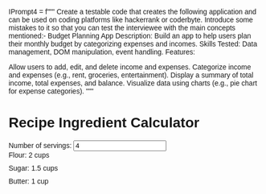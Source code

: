 IPrompt4 = f""" Create a testable code that creates the following application and can be used on coding platforms like hackerrank or coderbyte. Introduce some mistakes to it so that you can test the interviewee with the main concepts mentioned:- Budget Planning App Description: Build an app to help users plan their monthly budget by categorizing expenses and incomes. Skills Tested: Data management, DOM manipulation, event handling. Features:

Allow users to add, edit, and delete income and expenses.
Categorize income and expenses (e.g., rent, groceries, entertainment).
Display a summary of total income, total expenses, and balance.
Visualize data using charts (e.g., pie chart for expense categories). """
<!DOCTYPE html>
<html lang="en">
<head>
    <meta charset="UTF-8">
    <meta name="viewport" content="width=device-width, initial-scale=1.0">
    <title>Recipe Ingredient Calculator</title>
    <style>
        body {
            font-family: Arial, sans-serif;
            margin: 20px;
        }
        .ingredient {
            margin-bottom: 10px;
        }
    </style>
</head>
<body>
    <h1>Recipe Ingredient Calculator</h1>
    <div>
        <label for="servings">Number of servings:</label>
        <input type="number" id="servings" value="4">
    </div>
    <div id="ingredients">
        <div class="ingredient">
            <span class="name">Flour:</span>
            <span class="quantity">2</span> cups
        </div>
        <div class="ingredient">
            <span class="name">Sugar:</span>
            <span class="quantity">1.5</span> cups
        </div>
        <div class="ingredient">
            <span class="name">Butter:</span>
            <span class="quantity">1</span> cup
        </div>
    </div>
    <script>
        document.getElementById('servings').addEventListener('input', function() {
            var newServings = parseInt(this.value);
            if (isNaN(newServings) || newServings <= 0) {
                return;
            }


            var defaultServings = 4;
            var ingredients = document.querySelectorAll('.ingredient');
            ingredients.forEach(function(ingredient) {
                var quantityElement = ingredient.querySelector('.quantity');
                var quantity = parseFloat(quantityElement.textContent);
                var updatedQuantity = (quantity / defaultServings) * newServings;
                quantityElement.textContent = updatedQuantity.toFixed(1);
            });
        });
    </script>
</body>
</html>
Intentional Mistakes:
The defaultServings variable is hardcoded inside the event listener. It should be outside to avoid recalculating it every time the input changes.
The parseInt(this.value) should be parseFloat(this.value) to handle fractional servings correctly.
The event listener should handle the case where the input is emptied or invalid, by resetting the ingredient quantities to their original values.
Corrected Code:
<!DOCTYPE html>
<html lang="en">
<head>
    <meta charset="UTF-8">
    <meta name="viewport" content="width=device-width, initial-scale=1.0">
    <title>Recipe Ingredient Calculator</title>
    <style>
        body {
            font-family: Arial, sans-serif;
            margin: 20px;
        }
        .ingredient {
            margin-bottom: 10px;
        }
    </style>
</head>
<body>
    <h1>Recipe Ingredient Calculator</h1>
    <div>
        <label for="servings">Number of servings:</label>
        <input type="number" id="servings" value="4">
    </div>
    <div id="ingredients">
        <div class="ingredient">
            <span class="name">Flour:</span>
            <span class="quantity">2</span> cups
        </div>
        <div class="ingredient">
            <span class="name">Sugar:</span>
            <span class="quantity">1.5</span> cups
        </div>
        <div class="ingredient">
            <span class="name">Butter:</span>
            <span class="quantity">1</span> cup
        </div>
    </div>
    <script>
        var defaultServings = 4;
        var originalQuantities = [];


        document.querySelectorAll('.quantity').forEach(function(element) {
            originalQuantities.push(parseFloat(element.textContent));
        });


        document.getElementById('servings').addEventListener('input', function() {
            var newServings = parseFloat(this.value);
            if (isNaN(newServings) || newServings <= 0) {
                document.querySelectorAll('.quantity').forEach(function(element, index) {
                    element.textContent = originalQuantities[index];
                });
                return;
            }


            var ingredients = document.querySelectorAll('.ingredient');
            ingredients.forEach(function(ingredient, index) {
                var quantityElement = ingredient.querySelector('.quantity');
                var updatedQuantity = (originalQuantities[index] / defaultServings) * newServings;
                quantityElement.textContent = updatedQuantity.toFixed(1);
            });
        });
    </script>
</body>
</html>
This corrected code ensures that the default servings are defined outside the event listener, handles fractional servings correctly, and resets the ingredient quantities if the input is invalid.

